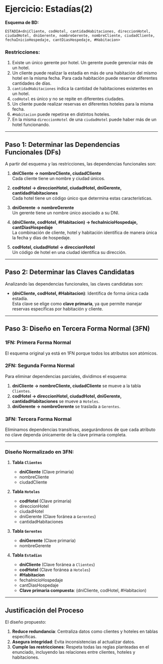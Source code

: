 # Ejercicio: Estadías(2)

**Esquema de BD:**

`ESTADIA<dniCliente, codHotel, cantidadHabitaciones, direccionHotel, ciudadHotel, dniGerente, nombreGerente, nombreCliente, ciudadCliente, fechaInicioHospedaje, cantDiasHospedaje, #Habitacion>`

### Restricciones:
1. Existe un único gerente por hotel. Un gerente puede gerenciar más de un hotel.
2. Un cliente puede realizar la estadía en más de una habitación del mismo hotel en la misma fecha. Para cada habitación puede reservar diferentes cantidades de días.
3. `cantidadHabitaciones` indica la cantidad de habitaciones existentes en un hotel.
4. `codHotel` es único y no se repite en diferentes ciudades.
5. Un cliente puede realizar reservas en diferentes hoteles para la misma fecha.
6. `#Habitacion` puede repetirse en distintos hoteles.
7. En la misma `direccionHotel` de una `ciudadHotel` puede haber más de un hotel funcionando.

---

## Paso 1: Determinar las Dependencias Funcionales (DFs)
A partir del esquema y las restricciones, las dependencias funcionales son:
1. **dniCliente → nombreCliente, ciudadCliente**  
   Cada cliente tiene un nombre y ciudad únicos.
   
2. **codHotel → direccionHotel, ciudadHotel, dniGerente, cantidadHabitaciones**  
   Cada hotel tiene un código único que determina estas características.

3. **dniGerente → nombreGerente**  
   Un gerente tiene un nombre único asociado a su DNI.

4. **(dniCliente, codHotel, #Habitacion) → fechaInicioHospedaje, cantDiasHospedaje**  
   La combinación de cliente, hotel y habitación identifica de manera única la fecha y días de hospedaje.

5. **codHotel, ciudadHotel → direccionHotel**  
   Un código de hotel en una ciudad identifica su dirección.

---

## Paso 2: Determinar las Claves Candidatas
Analizando las dependencias funcionales, las claves candidatas son:
- **(dniCliente, codHotel, #Habitacion)**: Identifica de forma única cada estadía.  
Esta clave se elige como **clave primaria**, ya que permite manejar reservas específicas por habitación y cliente.

---

## Paso 3: Diseño en Tercera Forma Normal (3FN)

### 1FN: Primera Forma Normal
El esquema original ya está en 1FN porque todos los atributos son atómicos.

### 2FN: Segunda Forma Normal
Para eliminar dependencias parciales, dividimos el esquema:
1. **dniCliente → nombreCliente, ciudadCliente** se mueve a la tabla `Clientes`.
2. **codHotel → direccionHotel, ciudadHotel, dniGerente, cantidadHabitaciones** se mueve a `Hoteles`.
3. **dniGerente → nombreGerente** se traslada a `Gerentes`.

### 3FN: Tercera Forma Normal
Eliminamos dependencias transitivas, asegurándonos de que cada atributo no clave dependa únicamente de la clave primaria completa.

---

### Diseño Normalizado en 3FN:
1. **Tabla `Clientes`**
   - **dniCliente** (Clave primaria)
   - nombreCliente  
   - ciudadCliente  

2. **Tabla `Hoteles`**
   - **codHotel** (Clave primaria)
   - direccionHotel  
   - ciudadHotel  
   - dniGerente (Clave foránea a `Gerentes`)  
   - cantidadHabitaciones  

3. **Tabla `Gerentes`**
   - **dniGerente** (Clave primaria)
   - nombreGerente  

4. **Tabla `Estadías`**
   - **dniCliente** (Clave foránea a `Clientes`)  
   - **codHotel** (Clave foránea a `Hoteles`)  
   - **#Habitacion**  
   - fechaInicioHospedaje  
   - cantDiasHospedaje  
   - **Clave primaria compuesta**: (dniCliente, codHotel, #Habitacion)

---

## Justificación del Proceso
El diseño propuesto:
1. **Reduce redundancia**: Centraliza datos como clientes y hoteles en tablas específicas.
2. **Asegura integridad**: Evita inconsistencias al actualizar datos.
3. **Cumple las restricciones**: Respeta todas las reglas planteadas en el enunciado, incluyendo las relaciones entre clientes, hoteles y habitaciones.





